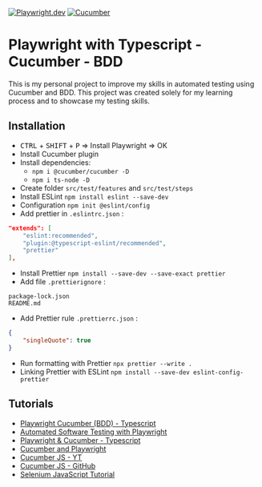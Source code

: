 [![Playwright.dev](https://img.shields.io/badge/Documentation-Playwright-45ba4b.svg?logo=playwright)](https://playwright.dev/docs/intro)
[![Cucumber](https://img.shields.io/badge/Documantation-Cucumber-23d96c.svg?logo=cucumber)](https://cucumber.io/)
<br>

# Playwright with Typescript - Cucumber - BDD

This is my personal project to improve my skills in automated testing using Cucumber and BDD.
This project was created solely for my learning process and to showcase my testing skills.

## Installation

- <kbd>CTRL</kbd> + <kbd>SHIFT</kbd> + <kbd>P</kbd> => Install Playwright => OK
- Install Cucumber plugin
- Install dependencies: 
  - `npm i @cucumber/cucumber -D`
  - `npm i ts-node -D`
- Create folder `src/test/features` and `src/test/steps`
- Install ESLint `npm install eslint --save-dev`
- Configuration `npm init @eslint/config`
- Add prettier in `.eslintrc.json` :
```json
"extends": [
    "eslint:recommended",
    "plugin:@typescript-eslint/recommended",
    "prettier"
],
```
- Install Prettier `npm install --save-dev --save-exact prettier`
- Add file `.prettierignore` :
```
package-lock.json
README.md
```
- Add Prettier rule `.prettierrc.json` :
```json
{
    "singleQuote": true
}
```
- Run formatting with Prettier `npx prettier --write .`
- Linking Prettier with ESLint `npm install --save-dev eslint-config-prettier`

## Tutorials

- [Playwright Cucumber (BDD) - Typescript](https://www.udemy.com/course/playwright-cucumber-bdd-typescript)
- [Automated Software Testing with Playwright](https://www.udemy.com/course/automated-software-testing-with-playwright)
- [Playwright & Cucumber - Typescript](https://www.youtube.com/watch?v=bfWXNLqKlvA&list=PL699Xf-_ilW6KgK-S1l9ynOnBGiZl2Bsk)
- [Cucumber and Playwright](https://www.youtube.com/watch?v=PUVFmhYJNJA&t=1314s)
- [Cucumber JS - YT](https://www.youtube.com/watch?v=vT4WHsZh6AU&list=PLBw1ubD1J1UhScgbM67OAfZqrVQJNzg0b)
- [Cucumber JS - GitHub](https://github.com/cucumber/cucumber-js)
- [Selenium JavaScript Tutorial](https://www.youtube.com/watch?v=BQ-9e13kJ58)